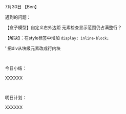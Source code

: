 7月30日 【Ben】	

遇到的问题：	

【盒子模型】自定义右外边距 元素检查显示范围仍占满整行？	

【解决】：在style标签中增加 `display: inline-block;` 	

’                   把div从块级元素改成行内块	

​	

今日小结：	

XXXXXX	

​	

明日计划：	

XXXXXX	

